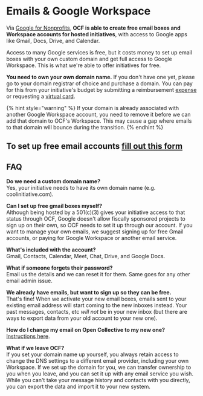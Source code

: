 # Emails & Google Workspace

Via [Google for Nonprofits](https://www.google.com/nonprofits/), **OCF is able to create free email boxes and Workspace accounts for hosted initiatives**, with access to Google apps like Gmail, Docs, Drive, and Calendar.

Access to many Google services is free, but it costs money to set up email boxes with your own custom domain and get full access to Google Workspace. This is what we're able to offer initiatives for free.

 **You need to own your own domain name.** If you don't have one yet, please go to your domain registrar of choice and purchase a domain. You can pay for this from your initiative's budget by submitting a reimbursement [expense](https://docs.opencollective.com/help/expenses-and-getting-paid/submitting-expenses) or requesting a [virtual card](../../how-it-works/policies/virtual-cards-policy.md).

{% hint style="warning" %}
If your domain is already associated with another Google Workspace account, you need to remove it before we can add that domain to OCF's Workspace. This may cause a gap where emails to that domain will bounce during the transition.
{% endhint %}

## **To set up free email accounts** [**fill out this form**](https://docs.google.com/forms/d/e/1FAIpQLSfV49KOo9xUAollJU94T52nkTUdoJ1JnFD7Di_zmUolTBn06Q/viewform?usp=sf_link)

## FAQ

**Do we need a custom domain name?**  
Yes, your initiative needs to have its own domain name \(e.g. coolinitiative.com\).

**Can I set up free gmail boxes myself?**  
Although being hosted by a 501\(c\)\(3\) gives your initiative access to that status through OCF, Google doesn't allow fiscally sponsored projects to sign up on their own, so OCF needs to set it up through our account. If you want to manage your own emails, we suggest signing up for free Gmail accounts, or paying for Google Workspace or another email service.

**What's included with the account?**  
Gmail, Contacts, Calendar, Meet, Chat, Drive, and Google Docs. 

**What if someone forgets their password?**  
Email us the details and we can reset it for them. Same goes for any other email admin issue.

**We already have emails, but want to sign up so they can be free.**  
That's fine! When we activate your new email boxes, emails sent to your existing email address will start coming to the new inboxes instead. Your past messages, contacts, etc _will not_ be in your new inbox \(but there are ways to export data from your old account to your new one\).

**How do I change my email on Open Collective to my new one?**  
[Instructions here](https://docs.opencollective.com/help/product/user-profile#changing-your-email-address).

**What if we leave OCF?**  
If you set your domain name up yourself, you always retain access to change the DNS settings to a different email provider, including your own Workspace. If we set up the domain for you, we can transfer ownership to you when you leave, and you can set it up with any email service you wish. While you can't take your message history and contacts with you directly, you can export the data and import it to your new system.

